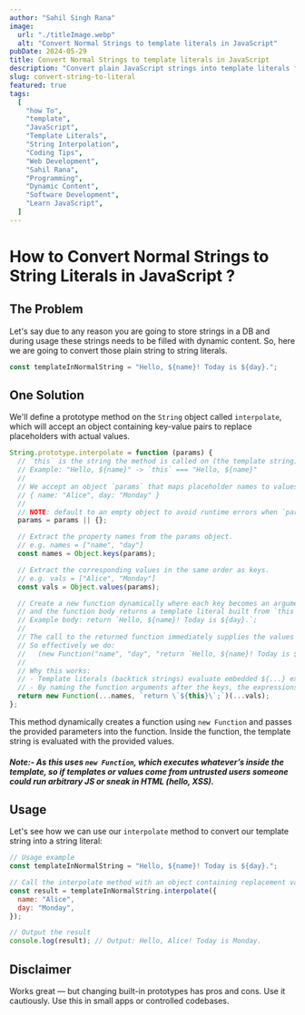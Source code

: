 ```yaml
---
author: "Sahil Singh Rana"
image:
  url: "./titleImage.webp"
  alt: "Convert Normal Strings to template literals in JavaScript"
pubDate: 2024-05-29
title: Convert Normal Strings to template literals in JavaScript
description: "Convert plain JavaScript strings into template literals for dynamic content interpolation."
slug: convert-string-to-literal
featured: true
tags:
  [
    "how To",
    "template",
    "JavaScript",
    "Template Literals",
    "String Interpolation",
    "Coding Tips",
    "Web Development",
    "Sahil Rana",
    "Programming",
    "Dynamic Content",
    "Software Development",
    "Learn JavaScript",
  ]
---
```


# How to Convert Normal Strings to String Literals in JavaScript ?


## The Problem
 
Let's say due to any reason you are going to store strings in a DB and during usage these strings needs to be filled with dynamic content.
So, here we are going to convert those plain string to string literals.

```javascript
const templateInNormalString = "Hello, ${name}! Today is ${day}.";
```

## One Solution

We'll define a prototype method on the `String` object called `interpolate`, which will accept an object containing key-value pairs to replace placeholders with actual values.

```javascript
String.prototype.interpolate = function (params) {
  // `this` is the string the method is called on (the template string).
  // Example: "Hello, ${name}" -> `this` === "Hello, ${name}"
  //
  // We accept an object `params` that maps placeholder names to values:
  // { name: "Alice", day: "Monday" }
  //
  // NOTE: default to an empty object to avoid runtime errors when `params` is undefined.
  params = params || {};

  // Extract the property names from the params object.
  // e.g. names = ["name", "day"]
  const names = Object.keys(params);

  // Extract the corresponding values in the same order as keys.
  // e.g. vals = ["Alice", "Monday"]
  const vals = Object.values(params);

  // Create a new function dynamically where each key becomes an argument name,
  // and the function body returns a template literal built from `this`.
  // Example body: return `Hello, ${name}! Today is ${day}.`;
  //
  // The call to the returned function immediately supplies the values via (...vals).
  // So effectively we do:
  //   (new Function("name", "day", "return `Hello, ${name}! Today is ${day}.`;"))("Alice", "Monday")
  //
  // Why this works:
  // - Template literals (backtick strings) evaluate embedded ${...} expressions in the function's scope.
  // - By naming the function arguments after the keys, the expressions inside ${} can reference those argument names.
  return new Function(...names, `return \`${this}\`;`)(...vals);
};
```

This method dynamically creates a function using `new Function` and passes the provided parameters into the function. Inside the function, the template string is evaluated with the provided values.

##### Note:- As this uses ```new Function```, which executes whatever’s inside the template, so if templates or values come from untrusted users someone could run arbitrary JS or sneak in HTML (hello, XSS).

## Usage

Let's see how we can use our `interpolate` method to convert our template string into a string literal:

```javascript
// Usage example
const templateInNormalString = "Hello, ${name}! Today is ${day}.";

// Call the interpolate method with an object containing replacement values
const result = templateInNormalString.interpolate({
  name: "Alice",
  day: "Monday",
});

// Output the result
console.log(result); // Output: Hello, Alice! Today is Monday.
```

## Disclaimer

Works great — but changing built-in prototypes has pros and cons. Use it cautiously. Use this in small apps or controlled codebases.
